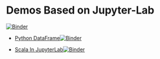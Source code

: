 # Demos Based on Jupyter-Lab
[![Binder](http://mybinder.org/badge_logo.svg)](http://mybinder.org/v2/gh/conderls/demo/master?urlpath=lab&filepath=index.ipynb)

- [Python DataFrame](./demo/dataframe.ipynb)[![Binder](http://mybinder.org/badge_logo.svg)](http://mybinder.org/v2/gh/conderls/demo/master?urlpath=lab&filepath=demo/dataframe.ipynb)

- [Scala In JupyterLab](./demo/scala_basic.ipynb)[![Binder](http://mybinder.org/badge_logo.svg)](http://mybinder.org/v2/gh/conderls/demo/master?filepath=demo/scala_basic.ipynb&urlpath=lab)

